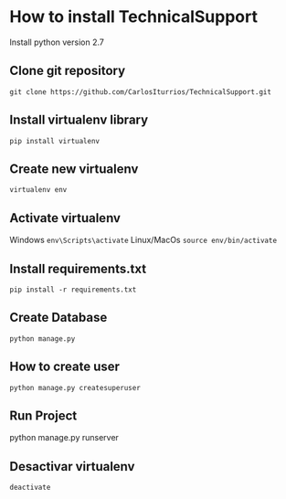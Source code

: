 # How to install TechnicalSupport
Install python version 2.7
## Clone git repository
`git clone https://github.com/CarlosIturrios/TechnicalSupport.git`
## Install virtualenv library
`pip install virtualenv`
## Create new virtualenv
`virtualenv env`
## Activate virtualenv
Windows `env\Scripts\activate`
Linux/MacOs `source env/bin/activate`
## Install requirements.txt
`pip install -r requirements.txt`
## Create Database
`python manage.py`
## How to create user
`python manage.py createsuperuser`
## Run Project
python manage.py runserver
## Desactivar virtualenv
`deactivate`